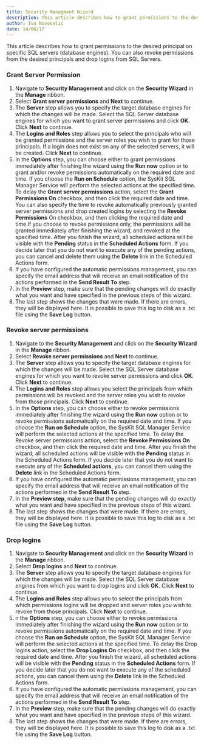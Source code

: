 ```yaml
---
title: Security Managment Wizard
description: This article describes how to grant permissions to the desired principal on specific SQL servers (database engines).
author: Iva Novoselić
date: 14/06/17
---
```


This article describes how to grant permissions to the desired principal on specific SQL servers (database engines). You can also revoke permissions from the desired principals and drop logins from SQL Servers.

### Grant Server Permission

1. Navigate to __Security Management__ and click on the __Security Wizard__ in the __Manage__ ribbon.
1. Select __Grant server permissions__ and __Next__ to continue.
1. The __Server__ step allows you to specify the target database engines for which the changes will be made. Select the SQL Server database engines for which you want to grant server permissions and click __OK__. Click __Next__ to continue. 
1. The __Logins and Roles__ step allows you to select the principals who will be granted permissions and the server roles you wish to grant for those principals. If a login does not exist on any of the selected servers, it will be created. Click __Next__ to continue.
1. In the __Options__ step, you can choose either to grant permissions immediately after finishing the wizard using the __Run now__ option or to grant and/or revoke permissions automatically on the required date and time. 
If you choose the __Run on Schedule__ option, the SysKit SQL Manager Service will perform the selected actions at the specified time.
To delay the __Grant server permissions__ action, select the __Grant Permissions On__ checkbox, and then click the required date and time. You can also specify the time to revoke automatically previously granted server permissions and drop created logins by selecting the __Revoke Permissions__ On checkbox, and then clicking the required date and time.If you choose to revoke permissions only, the permissions will be granted immediately after finishing the wizard, and revoked at the specified time. After you finish the wizard, all scheduled actions will be visible with the __Pending__ status in the __Scheduled Actions__ form. If you decide later that you do not want to execute any of the pending actions, you can cancel and delete them using the __Delete__ link in the Scheduled Actions form.
1. If you have configured the automatic permissions management, you can specify the email address that will receive an email notification of the actions performed in the __Send Result To__ step. 
1. In the __Preview__ step, make sure that the pending changes will do exactly what you want and have specified in the previous steps of this wizard.
1. The last step shows the changes that were made. If there are errors, they will be displayed here. It is possible to save this log to disk as a .txt file using the __Save Log__ button.

### Revoke server permissions

1. Navigate to the __Security Management__ and click on the __Security Wizard__ in the __Manage__ ribbon.
1. Select __Revoke server permissions__ and __Next__ to continue. 
1. The __Server__ step allows you to specify the target database engines for which the changes will be made. Select the SQL Server database engines for which you want to revoke server permissions and click __OK__. Click __Next__ to continue. 
1. The __Logins and Roles__ step allows you select the principals from which permissions will be revoked and the server roles you wish to revoke from those principals. Click __Next__ to continue. 
1. In the __Options__ step, you can choose either to revoke permissions immediately after finishing the wizard using the __Run now__ option or to revoke permissions automatically on the required date and time. If you choose the __Run on Schedule__ option, the SysKit SQL Manager Service will perform the selected actions at the specified time.
To delay the Revoke server permissions action, select the __Revoke Permissions On__ checkbox, and then click the required date and time.
After you finish the wizard, all scheduled actions will be visible with the __Pending__ status in the Scheduled Actions form. If you decide later that you do not want to execute any of the __Scheduled actions__, you can cancel them using the __Delete__ link in the Scheduled Actions form. 
1. If you have configured the automatic permissions management, you can specify the email address that will receive an email notification of the actions performed in the __Send Result To__ step. 
1. In the __Preview step__, make sure that the pending changes will do exactly what you want and have specified in the previous steps of this wizard. 
1. The last step shows the changes that were made. If there are errors, they will be displayed here. It is possible to save this log to disk as a .txt file using the __Save Log__ button.

### Drop logins

1. Navigate to __Security Management__ and click on the __Security Wizard__ in the __Manage__ ribbon.
1. Select __Drop logins__ and __Next__ to continue. 
1. The __Server__ step allows you to specify the target database engines for which the changes will be made. Select the SQL Server database engines from which you want to drop logins and click __OK__. Click __Next__ to continue. 
1. The __Logins and Roles__ step allows you to select the principals from which permissions logins will be dropped and server roles you wish to revoke from those principals. Click __Next__ to continue. 
1. n the __Options__ step, you can choose either to revoke permissions immediately after finishing the wizard using the __Run now__ option or to revoke permissions automatically on the required date and time. If you choose the __Run on Schedule__ option, the SysKit SQL Manager Service will perform the selected actions at the specified time.
To delay the Drop logins action, select the __Drop Logins On__ checkbox, and then click the required date and time.
After you finish the wizard, all scheduled actions will be visible with the __Pending__ status in the __Scheduled Actions__ form. If you decide later that you do not want to execute any of the scheduled actions, you can cancel them using the __Delete__ link in the Scheduled Actions form. 
1. If you have configured the automatic permissions management, you can specify the email address that will receive an email notification of the actions performed in the __Send Result To__ step. 
1. In the __Preview__ step, make sure that the pending changes will do exactly what you want and have specified in the previous steps of this wizard.
1. The last step shows the changes that were made. If there are errors, they will be displayed here. It is possible to save this log to disk as a .txt file using the __Save Log__ button.